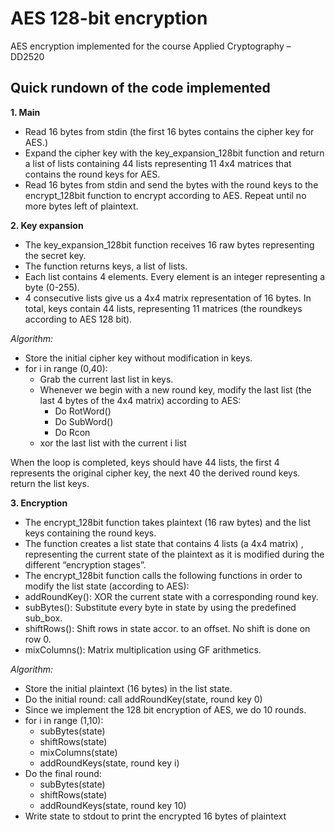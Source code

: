 # AES 128-bit encryption 
AES encryption implemented for the course Applied Cryptography – DD2520

## Quick rundown of the code implemented

**1. Main**
* Read 16 bytes from stdin (the first 16 bytes contains the cipher key for AES.)
* Expand the cipher key with the key_expansion_128bit function and return a list of lists containing 44 lists representing 11 4x4 matrices that contains the round keys for AES.
* Read 16 bytes from stdin and send the bytes with the round keys to the encrypt_128bit function to encrypt according to AES. Repeat until no more bytes left of plaintext.

**2. Key expansion**
 
* The key_expansion_128bit function receives 16 raw bytes representing the secret key.
* The function returns keys, a list of lists. 
* Each list contains 4 elements. Every element is an integer representing a byte (0-255).
* 4 consecutive lists give us a 4x4 matrix representation of 16 bytes. In total, keys contain 44 lists, representing 11 matrices (the roundkeys according to AES 128 bit).

*Algorithm:*
  * Store the initial cipher key without modification in keys.
  * for i in range (0,40):
    * Grab the current last list in keys.
    * Whenever we begin with a new round key, modify the last list (the last 4 bytes of the 4x4 matrix) according to AES:
      * Do RotWord()
      * Do SubWord()
      * Do Rcon
    * xor the last list with the current i list
   
When the loop is completed, keys should have 44 lists, the first 4 represents the original cipher key, the next 40 the derived round keys.
return the list keys.

**3. Encryption**

* The encrypt_128bit function takes plaintext (16 raw bytes) and the list keys containing the round keys.
* The function creates a list state that contains 4 lists (a 4x4 matrix) , representing the current state of the plaintext as it is modified during the different “encryption stages”.
* The encrypt_128bit function calls the following functions in order to modify the list state (according to AES):
 * addRoundKey(): XOR the current state with a corresponding round key.
 * subBytes(): Substitute every byte in state by using the predefined sub_box.
 * shiftRows(): Shift rows in state accor. to an offset. No shift is done on row 0.
 * mixColumns(): Matrix multiplication using GF arithmetics.

*Algorithm:*
* Store the initial plaintext (16 bytes) in the list state.
* Do the initial round: call addRoundKey(state, round key 0)
* Since we implement the 128 bit encryption of AES, we do 10 rounds.
* for i in range (1,10):
  * subBytes(state)
  * shiftRows(state)
  * mixColumns(state)
  * addRoundKeys(state, round key i)
* Do the final round: 
  * subBytes(state)
  * shiftRows(state)
  * addRoundKeys(state, round key 10)
* Write state to stdout to print the encrypted 16 bytes of plaintext


